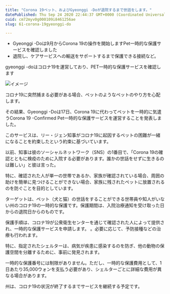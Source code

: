 ```yaml
---
title: "Corona 19ペット、およびGyeonggi -Doが退院するまで世話をします。"
datePublished: Thu Sep 24 2020 22:44:37 GMT+0000 (Coordinated Universal Time)
cuid: cm72myv0g000109i8461256ae
slug: 61-corona-19gyeonggi-do

---
```



- Gyeonggi -Doは9月からCorona 19の操作を開始しますPet一時的な保護サービスを確認しました
- 退院し、ケアサービスへの輸送をサポートするまで保護できる接続など。

gyeonggi -doはコロナ19を運営しており、PET一時的な保護サービスを確認します

![イメージ](https://cdn.hashnode.com/res/hashnode/image/upload/v1739408595224/48f627f2-b3ff-4e44-9288-b1157f7e421f.jpeg)

コロナ19に突然捕まる必要がある場合、ペットのようなペットのやり方を心配します。

その結果、Gyeonggi -Doは17日、Corona 19に代わってペットを一時的に気遣うCorona 19 -Confirmed Pet一時的な保護サービスを運営することを発表しました。

このサービスは、リー・ジェン知事がコロナ19に起因するペットの困難が一緒になることを約束したという約束に基づいています。

以前、知事は彼のソーシャルネットワーク（SNS）の1番目で、「Corona 19の確認とともに検疫のために入院する必要があります。誰かの世話をせずに生きるのは難しい」と彼は言った。

特に、確認された人が単一の世帯であるか、家族が確認されている場合、周囲の助けを簡単に見つけることができない場合、家族に残されたペットに放置されるのを防ぐことを目的としています。

ターゲットは、ペット（犬と猫）の世話をすることができる世帯員や知人がいない州のコロナ19の一時的な保護です。保護期間は、入院治療通知を受け取った日からの退院日からのものです。

保護手順は、コロナ19が公衆衛生センターを通じて確認された人によって提供され、一時的な保護サービスを申請します。 。必要に応じて、予防接種などの治療も行われます。

特に、指定されたシェルターは、病気が疾患に感染するのを防ぎ、他の動物の保護空間を分離するために、事前に発見されます。

一時的な保護番号には制限がありません。ただし、一時的な保護費用として、1日あたり35,000ウォンを支払う必要があり、シェルターごとに詳細な費用が異なる場合があります。

州は、コロナ19の状況が終了するまでサービスを継続する予定です。